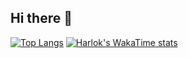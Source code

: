 ## Hi there 👋
[![Top Langs](https://github-readme-stats.vercel.app/api/top-langs/?username=antoniguss&show_icons=true&theme=transparent&layout=compact)](https://github.com/anuraghazra/github-readme-stats)
[![Harlok's WakaTime stats](https://github-readme-stats.vercel.app/api/wakatime?username=antoniguss&show_icons=true&theme=transparent&layout=compact)](https://github.com/anuraghazra/github-readme-stats)
<!--
**antoniguss/antoniguss** is a ✨ _special_ ✨ repository because its `README.md` (this file) appears on your GitHub profile.

Here are some ideas to get you started:

- 🔭 I’m currently working on ...
- 🌱 I’m currently learning ...
- 👯 I’m looking to collaborate on ...
- 🤔 I’m looking for help with ...
- 💬 Ask me about ...
- 📫 How to reach me: ...
- 😄 Pronouns: ...
- ⚡ Fun fact: ...
-->
